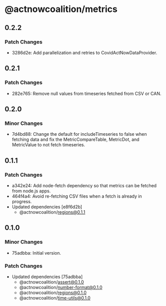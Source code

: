 # @actnowcoalition/metrics

## 0.2.2

### Patch Changes

- 3286d2e: Add parallelization and retries to CovidActNowDataProvider.

## 0.2.1

### Patch Changes

- 282e765: Remove null values from timeseries fetched from CSV or CAN.

## 0.2.0

### Minor Changes

- 7d4bd88: Change the default for includeTimeseries to false when fetching data and fix the MetricCompareTable, MetricDot, and MetricValue to not fetch timeseries.

## 0.1.1

### Patch Changes

- a342e24: Add node-fetch dependency so that metrics can be fetched from node.js apps.
- 464f4a4: Avoid re-fetching CSV files when a fetch is already in progress.
- Updated dependencies [e8f6d2b]
  - @actnowcoalition/regions@0.1.1

## 0.1.0

### Minor Changes

- 75adbba: Initial version.

### Patch Changes

- Updated dependencies [75adbba]
  - @actnowcoalition/assert@0.1.0
  - @actnowcoalition/number-format@0.1.0
  - @actnowcoalition/regions@0.1.0
  - @actnowcoalition/time-utils@0.1.0
